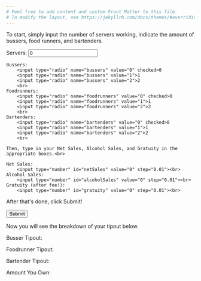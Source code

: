 ```yaml
---
# Feel free to add content and custom Front Matter to this file.
# To modify the layout, see https://jekyllrb.com/docs/themes/#overriding-theme-defaults
---
```


<p>To start, simply input the number of servers working, indicate the amount of bussers, food runners, and bartenders.</p>

<div id="userInputs">
    Servers: <input type="number" id="servers" step="0.01" value="0"><br>

    Bussers: 
        <input type="radio" name="bussers" value="0" checked>0
        <input type="radio" name="bussers" value="1">1
        <input type="radio" name="bussers" value="2">2
        <br>
    Foodrunners:
        <input type="radio" name="foodrunners" value="0" checked>0
        <input type="radio" name="foodrunners" value="1">1
        <input type="radio" name="foodrunners" value="2">2
        <br>
    Bartenders:
        <input type="radio" name="bartenders" value="0" checked>0
        <input type="radio" name="bartenders" value="1">1
        <input type="radio" name="bartenders" value="2">2
        <br>

    Then, type in your Net Sales, Alcohol Sales, and Gratuity in the appropriate boxes.<br>

    Net Sales:
        <input type="number" id="netSales" value="0" step="0.01"><br>
    Alcohol Sales:
        <input type="number" id="alcoholSales" value="0" step="0.01"><br>
    Gratuity (after fee!):
        <input type="number" id="gratuity" value="0" step="0.01"><br>
</div>
<p>After that's done, click Submit! </p>

<button type="button" onclick="submitHandler(userInputs)">Submit</button>

<p>Now you will see the breakdown of your tipout below.</p>

<p id="busserTipout">Busser Tipout:</p>
<p id="foodrunnerTipout">Foodrunner Tipout:</p>
<p id="bartenderTipout">Bartender Tipout:</p>
<p id="amountYouOwn">Amount You Own:</p>


<script src="{{ base.url | prepend: site.url }}/tinker/tipout.js"></script>
<!-- <script src="{{ base.url | prepend: site.url }}//tipout.js"></script> -->

